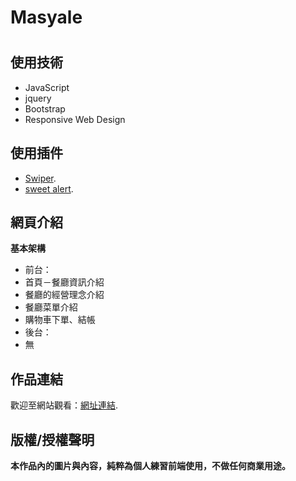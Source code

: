 # Masyale <h1>
## 使用技術
* JavaScript
* jquery
* Bootstrap
* Responsive Web Design
## 使用插件
* [Swiper](https://swiperjs.com).
* [sweet alert](https://sweetalert2.github.io/#download).
## 網頁介紹


**基本架構**  
* 前台：
 * 首頁－餐廳資訊介紹
 * 餐廳的經營理念介紹
 * 餐廳菜單介紹
 * 購物車下單、結帳
* 後台：
 * 無   


## 作品連結
歡迎至網站觀看：[網址連結](https://j-mingyan.github.io/Masyale.github.io/westernRestaurant_1.html).


## 版權/授權聲明
**本作品內的圖片與內容，純粹為個人練習前端使用，不做任何商業用途。**
